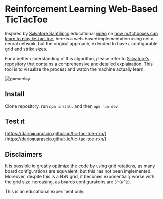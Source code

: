 # Reinforcement Learning Web-Based TicTacToe

Inspired by [Salvatore Sanfilippo](https://github.com/antirez) educational [video](https://www.youtube.com/watch?v=GfwFNKCys9c) on [how matchboxes can learn to play tic-tac-toe](https://en.wikipedia.org/wiki/Matchbox_Educable_Noughts_and_Crosses_Engine), here is a web-based implementation using not a neural network, but the original approach, extended to have a configurable grid and strike sizes.

For a better understanding of this algorithm, please refer to [Salvatore's repository](https://github.com/antirez/ttt-rl) that contains a comprehensive and detailed explaination. This tool is to visualize the process and watch the machine actually learn.


![gameplay](https://darioguarascio.github.io/tic-tac-toe-nxn/gameplay.gif)


## Install

Clone repository, run `npm install` and then `npm run dev`


## Test it

[https://darioguarascio.github.io/tic-tac-toe-nxn/](https://darioguarascio.github.io/tic-tac-toe-nxn/)

## Disclaimers

It is possible to greatly optimize the code by using grid rotations, as many board configurations are equivalent, but this has not been implemented. Moreover, despite this is a NxN grid, it becomes exponentially worse with the grid size increasing, as boards configurations are `3^(N^2)`.

This is an educational experiment only.